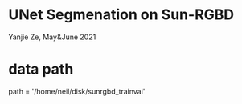 # UNet Segmenation on Sun-RGBD
Yanjie Ze, May&June 2021
# data path

path = '/home/neil/disk/sunrgbd_trainval'